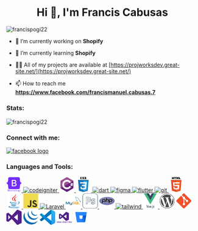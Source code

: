 <h1 align="center">Hi 👋, I'm Francis Cabusas</h1>
<p align="left"> <img src="https://komarev.com/ghpvc/?username=francispogi22&label=Profile%20views&color=eab308&style=flat" alt="francispogi22" /> </p>

- 🔭 I’m currently working on **Shopify**

- 🌱 I’m currently learning **Shopify**

- 👨‍💻 All of my projects are available at [https://projworksdev.great-site.net/](https://projworksdev.great-site.net/)

- 📫 How to reach me **https://www.facebook.com/francismanuel.cabusas.7**

<h3 align="left">Stats:</h3>
<p><img align="center" src="https://github-readme-stats.vercel.app/api/top-langs?username=francispogi22&show_icons=true&theme=synthwave&title_color=eab308&text_color=888888&locale=en&layout=compact" alt="francispogi22" /></p>

<h3 align="left">Connect with me:</h3>
<p align="left">
<a href="https://www.facebook.com/francismanuel.cabusas.7" target="blank"><img src="https://img.shields.io/static/v1?message=Facebook&logo=Facebook&label=&color=1e90ff&logoColor=white&labelColor=&style=for-the-badge" height="35" alt="facebook logo" /></a>
</p>

<h3 align="left">Languages and Tools:</h3>
<p align="left"> <a href="https://getbootstrap.com" target="_blank" rel="noreferrer"> <img src="https://raw.githubusercontent.com/devicons/devicon/master/icons/bootstrap/bootstrap-plain-wordmark.svg" alt="bootstrap" width="40" height="40"/> </a> <a href="https://codeigniter.com" target="_blank" rel="noreferrer"> <img src="https://cdn.worldvectorlogo.com/logos/codeigniter.svg" alt="codeigniter" width="40" height="40"/> </a> <a href="https://www.w3schools.com/cs/" target="_blank" rel="noreferrer"> <img src="https://raw.githubusercontent.com/devicons/devicon/master/icons/csharp/csharp-original.svg" alt="csharp" width="40" height="40"/> </a> <a href="https://www.w3schools.com/css/" target="_blank" rel="noreferrer"> <img src="https://raw.githubusercontent.com/devicons/devicon/master/icons/css3/css3-original-wordmark.svg" alt="css3" width="40" height="40"/> </a> <a href="https://dart.dev" target="_blank" rel="noreferrer"> <img src="https://www.vectorlogo.zone/logos/dartlang/dartlang-icon.svg" alt="dart" width="40" height="40"/> </a> <a href="https://www.figma.com/" target="_blank" rel="noreferrer"> <img src="https://www.vectorlogo.zone/logos/figma/figma-icon.svg" alt="figma" width="40" height="40"/> </a> <a href="https://flutter.dev" target="_blank" rel="noreferrer"> <img src="https://www.vectorlogo.zone/logos/flutterio/flutterio-icon.svg" alt="flutter" width="40" height="40"/> </a> <a href="https://git-scm.com/" target="_blank" rel="noreferrer"> <img src="https://www.vectorlogo.zone/logos/git-scm/git-scm-icon.svg" alt="git" width="40" height="40"/> </a> <a href="https://www.w3.org/html/" target="_blank" rel="noreferrer"> <img src="https://raw.githubusercontent.com/devicons/devicon/master/icons/html5/html5-original-wordmark.svg" alt="html5" width="40" height="40"/> </a> <a href="https://www.java.com" target="_blank" rel="noreferrer"> <img src="https://raw.githubusercontent.com/devicons/devicon/master/icons/java/java-original.svg" alt="java" width="40" height="40"/> </a> <a href="https://developer.mozilla.org/en-US/docs/Web/JavaScript" target="_blank" rel="noreferrer"> <img src="https://raw.githubusercontent.com/devicons/devicon/master/icons/javascript/javascript-original.svg" alt="javascript" width="40" height="40"/> </a> <a href="https://laravel.com/" target="_blank" rel="noreferrer"> <img src="https://github.com/laravel/art/blob/master/laravel-logo.png" title="Laravel" alt="Laravel" width="40" height="40"/> </a> <a href="https://www.mysql.com/" target="_blank" rel="noreferrer"> <img src="https://raw.githubusercontent.com/devicons/devicon/master/icons/mysql/mysql-original-wordmark.svg" alt="mysql" width="40" height="40"/> </a> <a href="https://www.photoshop.com/en" target="_blank" rel="noreferrer"> <img src="https://raw.githubusercontent.com/devicons/devicon/master/icons/photoshop/photoshop-line.svg" alt="photoshop" width="40" height="40"/> </a> <a href="https://www.php.net" target="_blank" rel="noreferrer"> <img src="https://raw.githubusercontent.com/devicons/devicon/master/icons/php/php-original.svg" alt="php" width="40" height="40"/> </a> <a href="https://tailwindcss.com/" target="_blank" rel="noreferrer"> <img src="https://www.vectorlogo.zone/logos/tailwindcss/tailwindcss-icon.svg" alt="tailwind" width="40" height="40"/> </a> <a href="https://vuejs.org/" target="_blank" rel="noreferrer"> <img src="https://raw.githubusercontent.com/devicons/devicon/master/icons/vuejs/vuejs-original-wordmark.svg" alt="vuejs" width="40" height="40"/> <a href="https://wordpress.com/"><img src="https://github.com/devicons/devicon/blob/master/icons/wordpress/wordpress-plain.svg" title="Wordpress" alt="Wordpress" width="40" height="40"/></a> <a href="https://git-scm.com/"><img src="https://github.com/devicons/devicon/blob/master/icons/git/git-original.svg" title="Git" alt="Git" width="40" height="40"/></a> <a href="https://visualstudio.microsoft.com/"><img src="https://github.com/devicons/devicon/blob/master/icons/visualstudio/visualstudio-plain.svg" title="Visual Studio" alt="Visual Studio" width="40" height="40"/></a> <a href="https://jquery.com/"><img src="https://github.com/devicons/devicon/blob/master/icons/jquery/jquery-original.svg" title="Jquery" alt="Jquery" width="40" height="40"/></a> <a href="https://code.visualstudio.com/"><img src="https://github.com/devicons/devicon/blob/master/icons/vscode/vscode-original.svg" title="Visual Studio Code" alt="Visual Studio Code" width="40" height="40"/></a> <a href="https://visualstudio.microsoft.com/"><img src="https://github.com/devicons/devicon/blob/master/icons/visualstudio/visualstudio-plain-wordmark.svg" title="Visual Studio Code" alt="Visual Studio Code" width="40" height="40"/></a> <a href="https://bitbucket.org"><img src="https://github.com/devicons/devicon/blob/master/icons/bitbucket/bitbucket-original.svg" title="Bitbucket" alt="Visual Studio Code" width="40" height="40"/></a> </p>

